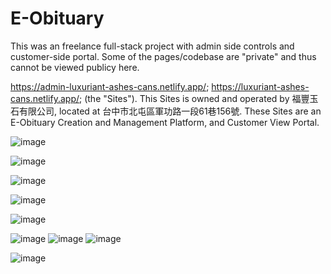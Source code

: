# E-Obituary

This was an freelance full-stack project with admin side controls and customer-side portal. Some of the pages/codebase are "private" and thus cannot be viewed publicy here.

https://admin-luxuriant-ashes-cans.netlify.app/; https://luxuriant-ashes-cans.netlify.app/; (the "Sites").  This Sites is owned and operated by 福豐玉石有限公司, located at 台中市北屯區軍功路一段61巷156號. These Sites are an E-Obituary Creation and Management Platform, and Customer View Portal.



![image](https://user-images.githubusercontent.com/65479883/209567177-80a82657-63bc-4e93-a639-c3257141aae2.png)


![image](https://user-images.githubusercontent.com/65479883/209567050-948f60c8-547b-4f2d-a561-33f83ae9715a.png)


![image](https://user-images.githubusercontent.com/65479883/210558541-a14c7928-fbe7-4f8f-b610-d8ab9fa5b332.png)


![image](https://user-images.githubusercontent.com/65479883/209567105-43ad5a7d-b177-4e41-bba4-c706cf24f0b3.png)


![image](https://user-images.githubusercontent.com/65479883/209567195-16a16bdc-35d1-4ba4-9083-695301aeaf91.png)


![image](https://user-images.githubusercontent.com/65479883/209567207-579cc5ba-b140-46e5-b4e0-c1c89608cb63.png) ![image](https://user-images.githubusercontent.com/65479883/209567281-cda5e5ee-6fd3-4aba-a3f5-2a0456523130.png)   ![image](https://user-images.githubusercontent.com/65479883/209567298-064afa61-8201-4be1-b3f1-748c1b2662fd.png)




![image](https://user-images.githubusercontent.com/65479883/209567220-31e30746-e007-465c-b9da-521a7a51a15c.png)
